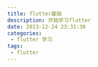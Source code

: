 ```yaml
---
title: flutter基础
description: 开始学习flutter
date: 2013-12-24 23:31:30
categories:
 - flutter 学习
tags:
 - flutter
---
```

